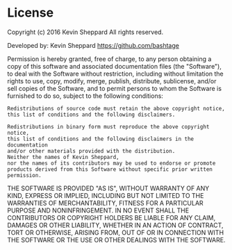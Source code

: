 # License

Copyright (c) 2016 Kevin Sheppard
All rights reserved.

Developed by: 		Kevin Sheppard
                    https://github.com/bashtage

Permission is hereby granted, free of charge, to any person obtaining a 
copy of this software and associated documentation files (the "Software"), to
deal with the Software without restriction, including without limitation the 
rights to use, copy, modify, merge, publish, distribute, sublicense, and/or 
sell copies of the Software, and to permit persons to whom the Software is 
furnished to do so, subject to the following conditions:

    Redistributions of source code must retain the above copyright notice, 
    this list of conditions and the following disclaimers.
    
    Redistributions in binary form must reproduce the above copyright notice, 
    this list of conditions and the following disclaimers in the documentation 
    and/or other materials provided with the distribution.
    Neither the names of Kevin Sheppard, 
    nor the names of its contributors may be used to endorse or promote 
    products derived from this Software without specific prior written 
    permission. 

THE SOFTWARE IS PROVIDED "AS IS", WITHOUT WARRANTY OF ANY KIND, EXPRESS OR 
IMPLIED, INCLUDING BUT NOT LIMITED TO THE WARRANTIES OF MERCHANTABILITY, 
FITNESS FOR A PARTICULAR PURPOSE AND NONINFRINGEMENT. IN NO EVENT SHALL THE 
CONTRIBUTORS OR COPYRIGHT HOLDERS BE LIABLE FOR ANY CLAIM, DAMAGES OR OTHER 
LIABILITY, WHETHER IN AN ACTION OF CONTRACT, TORT OR OTHERWISE, ARISING FROM, 
OUT OF OR IN CONNECTION WITH THE SOFTWARE OR THE USE OR OTHER DEALINGS WITH 
THE SOFTWARE. 